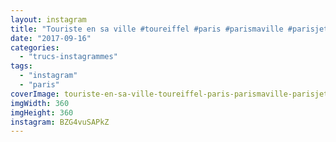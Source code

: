 ```yaml
---
layout: instagram
title: "Touriste en sa ville #toureiffel #paris #parismaville #parisjetaime"
date: "2017-09-16"
categories: 
  - "trucs-instagrammes"
tags: 
  - "instagram"
  - "paris"
coverImage: touriste-en-sa-ville-toureiffel-paris-parismaville-parisjetaime.jpg
imgWidth: 360
imgHeight: 360
instagram: BZG4vuSAPkZ
---
```

